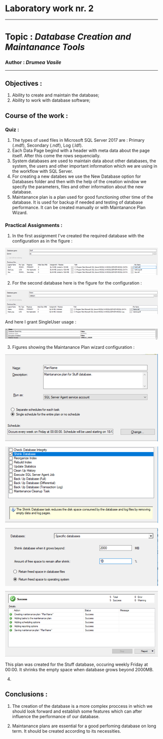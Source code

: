 # Laboratory work nr. 2
-----
# Topic : *Database Creation and Maintanance Tools*
### Author : *Drumea Vasile*
-----
## Objectives :
1. Ability to create and maintain the database;
2. Ability to work with database software;

## Course of the work :
### Quiz :
1. The types of used files in Microsoft SQL Server 2017 are : Primary (.mdf), Secondary (.ndf), Log (.ldf).
2. Each Data Page begind with a header with meta data about the page itself. After this come the rows sequencially. 
3. System databases are used to maintain data about other databases, the system, the users and other important information which we are using in the workflow with SQL Server.
4. For creating a new databes we use the New Database option for Databases folder and then with the help of the creation window we specify the parameters, files and other information about the new database.
5. Maintanance plan is a plan used for good functioning other time of the database. It is used for backup if needed and testing of database performance. It can be created manually or with Maintanance Plan Wizard.

### Practical Assignments :
1. In the first assignment I've created the required database with the configuration as in the figure : 

![](images/Capture21.PNG)

2. For the second database here is the figure for the configuration : 

![](images/Capture22.PNG)
 
   And here I grant SingleUser usage :
 
![](images/Capture23.PNG)
 
3. Figures showing the Maintanance Plan wizard configuration : 

![](images/Capture24.PNG)

![](images/Capture25.PNG)

![](images/Capture26.PNG)

![](images/Capture27.PNG)

This plan was created for the Stuff database, occuring weekly Friday at 00:00. It shrinks the empty space when database grows beyond 2000MB.

4. 

## Conclusions : 

1. The creation of the database is a more complex proccess in which we should look forward and establish some features which can after influence the performance of our database.

2. Maintanance plans are essential for a good perfoming database on long term. It should be created according to its necessities.
